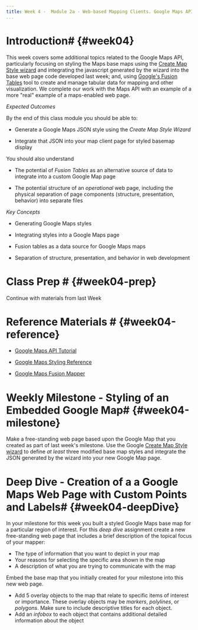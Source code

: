 ```yaml
---
title: Week 4 -  Module 2a - Web-based Mapping Clients. Google Maps API
...
```



<!---------------------------------------------------------------------------->
<!-- Week 04 ----------------------------------------------------------------->
<!-- Lecture 02 a 02 b ------------------------------------------------------->
<!-- Web-based Mapping Clients------------------------------------------------>
<!-- Google Maps API---------------------------------------------------------->
<!---------------------------------------------------------------------------->
 

# Introduction# {#week04}

This week covers some additional topics related to the Google Maps API, particularly focusing on styling the Maps base maps using the [Create Map Style wizard](https://mapstyle.withgoogle.com) and integrating the javascript generated by the wizard into the base web page code developed last week; and, using [Google's Fusion Tables](http://www.google.com/fusiontables/public/tour/index.html) tool to create and manage tabular data for mapping and other visualization. We complete our work with the Maps API with an example of a more "real" example of a maps-enabled web page. 


*Expected Outcomes*

By the end of this class module you should be able to:

* Generate a Google Maps JSON style using the _Create Map Style Wizard_

* Integrate that JSON into your map client page for styled basemap display

You should also understand

* The potential of _Fusion Tables_ as an alternative source of data to integrate into a custom Google Map page

* The potential structure of an _operational_ web page, including the physical separation of page components (structure, presentation, behavior) into separate files 


*Key Concepts*

* Generating Google Maps styles

* Integrating styles into a Google Maps page

* Fusion tables as a data source for Google Maps maps

* Separation of structure, presentation, and behavior in web development 


# Class Prep # {#week04-prep}

Continue with materials from last Week

# Reference Materials # {#week04-reference}

* [Google Maps API Tutorial](http://code.google.com/apis/maps/documentation/javascript/tutorial.html)

* [Google Maps Styling Reference](https://developers.google.com/maps/documentation/javascript/styling)

* [Google Maps Fusion Mapper](https://support.google.com/fusiontables/answer/184641?hl=en)


# Weekly Milestone - Styling of an Embedded Google Map# {#week04-milestone}

Make a free-standing web page based upon the Google Map that you created as part of last week's milestone. Use the Google [Create Map Style wizard](https://mapstyle.withgoogle.com) to define _at least_ three modified base map styles and integrate the JSON generated by the wizard into your new Google Map page.


# Deep Dive - Creation of a a Google Maps Web Page with Custom Points and Labels# {#week04-deepDive}

In your milestone for this week you built a styled Google Maps base map for a particular region of interest. For this *deep dive* assignment create a new free-standing web page that includes a brief description of the topical focus of your mapper:

* The type of information that you want to depict in your map
* Your reasons for selecting the specific area shown in the map
* A description of what you are trying to communicate with the map

Embed the base map that you initially created for your milestone into this new web page.

* Add 5 overlay objects to the map that relate to specific items of interest or importance. These overlay objects may be _markers_, _polylines_, or _polygons_. Make sure to include descriptive titles for each object.
* Add an _infobox_ to each object that contains additional detailed information about the object


